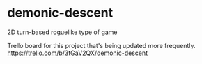 # demonic-descent
2D turn-based roguelike type of game

Trello board for this project that's being updated more frequently.
https://trello.com/b/3tGaV2QX/demonic-descent
